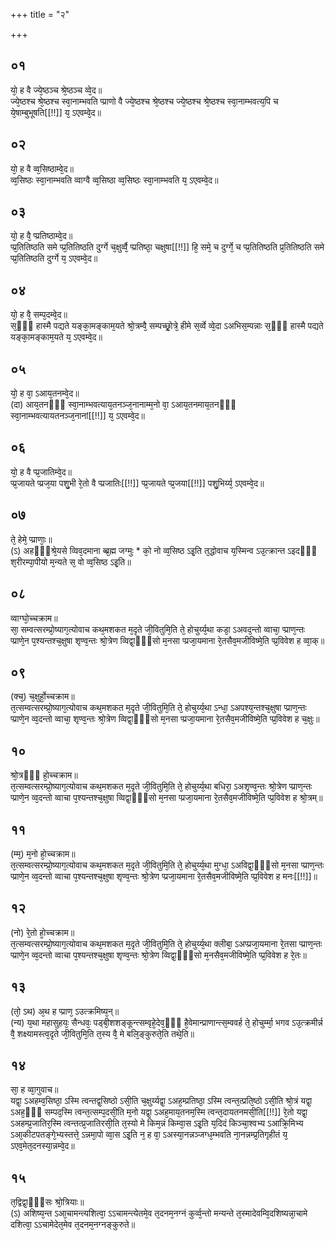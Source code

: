 +++
title = "२"

+++
## ०१
यो᳘ ह वै ज्ये᳘ष्ठञ्च श्रे᳘ष्ठञ्च व्वे᳘द॥  
ज्ये᳘ष्ठश्च श्रे᳘ष्ठश्च स्वा᳘नाम्भवति प्प्राणो वै ज्ये᳘ष्ठश्च श्रे᳘ष्ठश्च ज्ये᳘ष्ठश्च श्रे᳘ष्ठश्च स्वा᳘नाम्भवत्य᳘पि च ये᳘षाम्बुभूषति[[!!]] य᳘ ऽएवम्वे᳘द॥  
## ०२
यो᳘ ह वै व्व᳘सिष्ठाम्वे᳘द॥  
व्व᳘सिष्ठः स्वा᳘नाम्भवति व्वाग्वै व्व᳘सिष्ठा व्व᳘सिष्ठः स्वा᳘नाम्भवति य᳘ ऽएवम्वे᳘द॥  
## ०३ 
यो᳘ ह वै᳘ प्प्रतिष्ठाम्वे᳘द॥  
प्प्र᳘तितिष्ठति समे प्प्र᳘तितिष्ठति दुर्ग्गे च᳘क्षुर्व्वै᳘ प्प्रतिष्ठा᳘ चक्षुषा[[!!]] हि᳘ समे᳘ च दुर्ग्गे᳘ च प्प्र᳘तितिष्ठति प्र᳘तितिष्ठति समे प्प्र᳘तितिष्ठति दुर्ग्गे य᳘ ऽएवम्वे᳘द॥  
## ०४
यो᳘ ह वै᳘ सम्प᳘दम्वे᳘द॥  
स᳘ᳫँ᳘ हास्मै पद्यते यङ्का᳘मङ्काम᳘यते श्रो᳘त्रम्वै᳘ सम्पच्छ्रो᳘त्रे᳘ हीमे स᳘र्व्वे व्वे᳘दा ऽअभिस᳘म्पन्नाः स᳘ᳫँ᳘ हास्मै पद्यते यङ्का᳘मङ्काम᳘यते य᳘ ऽएवम्वे᳘द॥  
## ०५
यो᳘ ह वा᳘ ऽआय᳘तनम्वे᳘द॥  
(दा) आय᳘तनᳫँ᳭ स्वा᳘नाम्भवत्याय᳘तनञ्ज᳘नानाम्म᳘नो वा᳘ ऽआय᳘तनमाय᳘तनᳫँ᳭ स्वा᳘नाम्भवत्यायतनञ्ज᳘नानां[[!!]] य᳘ ऽएवम्वे᳘द॥  
## ०६
यो᳘ ह वै प्प्र᳘जातिम्वे᳘द॥  
प्प्र᳘जायते प्प्रज᳘या पशु᳘भी रे᳘तो वै प्प्रजातिः[[!!]] प्प्र᳘जायते प्प्र᳘जया[[!!]] पशु᳘भिर्य्य᳘ ऽएवम्वे᳘द॥  
## ०७
ते᳘ हेमे᳘ प्प्राणाः᳘॥  
(ऽ) अहᳫँ᳭श्रे᳘यसे व्विव᳘दमाना ब्ब्र᳘ह्म जग्मुः \* को᳘ नो व्व᳘सिष्ठ ऽइ᳘ति त᳘द्धोवाच य᳘स्मिन्व ऽउ᳘त्क्रान्त ऽइदᳫँ᳭ श᳘रीरम्पा᳘पीयो म᳘न्यते स᳘ वो व्व᳘सिष्ठ ऽइ᳘ति॥  
## ०८
व्वाग्घो᳘च्चक्राम॥  
सा᳘ सम्वत्सरम्प्रो᳘ष्याग᳘त्योवाच कथ᳘मशकत म᳘दृते जी᳘वितुमि᳘ति ते᳘ होचुर्य्य᳘था कडा᳘ ऽअवद᳘न्तो व्वाचा᳘ प्प्राण᳘न्तः प्प्राणे᳘न प᳘श्यन्तश्च᳘क्षुषा शृण्व᳘न्तः श्रो᳘त्रेण व्विद्वा᳘ᳫँ᳘सो म᳘नसा प्प्रजा᳘यमाना रे᳘तसैव᳘मजीविष्मे᳘ति प्प्र᳘विवेश ह व्वा᳘क्॥  
## ०९
(क्च᳘) च᳘क्षुर्हो᳘च्चक्राम॥  
त᳘त्सम्वत्सरम्प्रो᳘ष्याग᳘त्योवाच कथ᳘मशकत म᳘दृते जी᳘वितुमि᳘ति ते᳘ होचुर्य्य᳘था ऽन्धा᳘ ऽअपश्य᳘न्तश्च᳘क्षुषा प्प्राण᳘न्तः प्प्राणे᳘न व्व᳘दन्तो व्वाचा᳘ शृण्व᳘न्तः श्रो᳘त्रेण व्विद्वा᳘ᳫँ᳘सो म᳘नसा प्प्रजा᳘यमाना रे᳘तसैव᳘मजीविष्मे᳘ति प्प्र᳘विवेश ह च᳘क्षुः॥  
## १०
श्रो᳘त्रᳫँ᳭ हो᳘च्चक्राम॥  
त᳘त्सम्वत्सरम्प्रो᳘ष्याग᳘त्योवाच कथ᳘मशकत म᳘दृते जी᳘वितुमि᳘ति ते᳘ होचुर्य्य᳘था बधिरा᳘ ऽअशृण्व᳘न्तः श्रो᳘त्रेण प्प्राण᳘न्तः प्प्राणे᳘न व्व᳘दन्तो व्वाचा प᳘श्यन्तश्च᳘क्षुषा व्विद्वा᳘ᳫँ᳘सो म᳘नसा प्प्रजा᳘यमाना रे᳘तसैव᳘मजीविष्मे᳘ति प्प्र᳘विवेश ह श्रो᳘त्रम्॥  
## ११
(म्म᳘) म᳘नो हो᳘च्चक्राम॥  
त᳘त्सम्वत्सरम्प्रो᳘ष्याग᳘त्योवाच कथ᳘मशकत म᳘दृते जी᳘वितुमि᳘ति ते᳘ होचुर्य्य᳘था मुग्धा᳘ ऽअविद्वा᳘ᳫँ᳘सो म᳘नसा प्प्राण᳘न्तः प्प्राणे᳘न व्व᳘दन्तो व्वाचा प᳘श्यन्तश्च᳘क्षुषा शृण्व᳘न्तः श्रो᳘त्रेण प्प्रजा᳘यमाना रे᳘तसैव᳘मजीविष्मे᳘ति प्प्र᳘विवेश ह मनः[[!!]]॥  
## १२
(नो) रे᳘तो हो᳘च्चक्राम॥  
त᳘त्सम्वत्सरम्प्रो᳘ष्याग᳘त्योवाच कथ᳘मशकत म᳘दृते जी᳘वितुमि᳘ति ते᳘ होचुर्य्य᳘था क्लीबा᳘ ऽअप्प्रजा᳘यमाना रे᳘तसा प्प्राण᳘न्तः प्प्राणे᳘न व्व᳘दन्तो व्वाचा प᳘श्यन्तश्च᳘क्षुषा शृण्व᳘न्तः श्रो᳘त्रेण व्विद्वा᳘ᳫँ᳭सो म᳘नसैव᳘मजीविष्मे᳘ति प्प्र᳘विवेश ह रे᳘तः॥  
## १३
(तो᳘ ऽथ) अ᳘थ ह प्प्राण᳘ ऽउत्क्रमिष्य᳘न्॥  
(न्य) य᳘था महासुहयः᳘ सैन्धवः᳘ पड्बी᳘शशङ्कून्त्सम्वृहे᳘देव᳘ᳫँ᳘ है᳘वेमान्प्राणान्त्स᳘म्ववर्ह ते᳘ होचुर्म्मा᳘ भगव ऽउ᳘त्क्रमीर्न्न वै᳘ शक्ष्यामस्त्व᳘दृते जी᳘वितुमि᳘ति त᳘स्य वै᳘ मे बलि᳘ङ्कुरुते᳘ति तथे᳘ति॥  
## १४
सा᳘ ह व्वा᳘गुवाच॥  
यद्वा᳘ ऽअहम्व᳘सिष्ठा᳘ ऽस्मि त्वन्तद्व᳘सिष्ठो ऽसी᳘ति च᳘क्षुर्य्यद्वा᳘ ऽअह᳘म्प्रतिष्ठा᳘ ऽस्मि त्वन्त᳘त्प्रति᳘ष्ठो ऽसी᳘ति श्रो᳘त्रं यद्वा᳘ ऽअह᳘ᳫँ᳘ सम्पद᳘स्मि त्वन्त᳘त्सम्प᳘दसी᳘ति म᳘नो यद्वा᳘ ऽअह᳘माय᳘तनम᳘स्मि त्वन्त᳘दायतनमसी᳘ति[[!!]] रे᳘तो यद्वा᳘ ऽअहम्प्र᳘जातिर᳘स्मि त्वन्तत्प्र᳘जातिरसी᳘ति त᳘स्यो मे किम᳘न्नं किम्वा᳘स ऽइ᳘ति य᳘दिदं किञ्चा᳘श्वभ्य ऽआक्रि᳘मिभ्य ऽआ᳘कीटपतङ्गे᳘भ्यस्तत्ते᳘ ऽन्नमा᳘पो व्वा᳘स ऽइ᳘ति न᳘ ह वा᳘ ऽअस्या᳘नन्नञ्जग्ध᳘म्भवति ना᳘नन्नम्प्र᳘तिगृहीतं य᳘ ऽएव᳘मेत᳘दनस्या᳘न्नम्वे᳘द॥  
## १५
त᳘द्विद्वा᳘ᳫँ᳘सः श्रो᳘त्रियाः॥  
(ऽ) अशिष्य᳘न्त ऽआ᳘चामन्त्यशित्वा᳘ ऽऽचामन्त्येतमे᳘व त᳘दनम᳘नग्नं कुर्व्व᳘न्तो मन्यन्ते त᳘स्मादेवम्वि᳘दशिष्यन्ना᳘चामे दशित्वा᳘ ऽऽचामेदेत᳘मेव त᳘दनम᳘नग्नङ्कुरुते॥  
